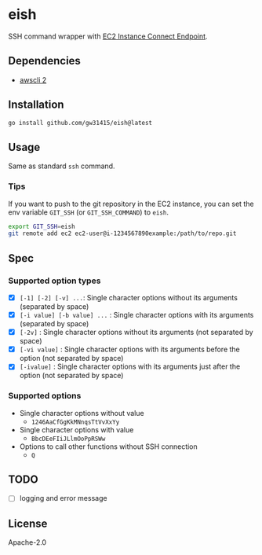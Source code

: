 # eish

SSH command wrapper with [EC2 Instance Connect Endpoint](https://docs.aws.amazon.com/AWSEC2/latest/UserGuide/create-ec2-instance-connect-endpoints.html).

## Dependencies

- [awscli 2](https://aws.amazon.com/cli/)

## Installation

```sh
go install github.com/gw31415/eish@latest
```

## Usage

Same as standard `ssh` command.

### Tips

If you want to push to the git repository in the EC2 instance, you can set the env variable `GIT_SSH` (or `GIT_SSH_COMMAND`) to `eish`.

```sh
export GIT_SSH=eish
git remote add ec2 ec2-user@i-1234567890example:/path/to/repo.git
```


## Spec

### Supported option types

- [x] `[-1] [-2] [-v] ...`: Single character options without its arguments (separated by space)
- [x] `[-i value] [-b value] ...` : Single character options with its arguments (separated by space)
- [x] `[-2v]` : Single character options without its arguments (not separated by space)
- [x] `[-vi value]` : Single character options with its arguments before the option (not separated by space)
- [x] `[-ivalue]` : Single character options with its arguments just after the option (not separated by space)

### Supported options

- Single character options without value
  - `1246AaCfGgKkMNnqsTtVvXxYy`
- Single character options with value
  - `BbcDEeFIiJLlmOoPpRSWw`
- Options to call other functions without SSH connection
  - `Q`

## TODO

- [ ] logging and error message

## License

Apache-2.0

